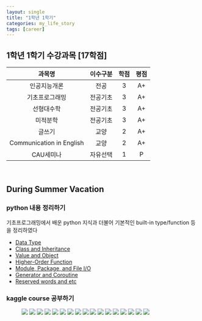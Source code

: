 ```yaml
---
layout: single
title: "1학년 1학기"
categories: my_life_story
tags: [career]
---
```


## 1학년 1학기 수강과목 [17학점]

|과목명|이수구분|학점|평점|
|:----------:|:----:|:--:|:--:|
|인공지능개론|전공|3|A+|
|기초프로그래밍|전공기초|3|A+|
|선형대수학|전공기초|3|A+|
|미적분학|전공기초|3|A+|
|글쓰기|교양|2|A+|
|Communication in English|교양|2|A+|
|CAU세미나|자유선택|1|P|


<br>

## During Summer Vacation

### python 내용 정리하기
기초프로그래밍에서 배운 python 지식과 더불어 기본적인 built-in type/function 등을 정리하였다
- [Data Type](https://20226074.github.io/basic_programming/Data-Type/)
- [Class and Inheritance](https://20226074.github.io/basic_programming/Class-and-Inheritance/)
- [Value and Object](https://20226074.github.io/basic_programming/Value-and-Object/)
- [Higher-Order Function](https://20226074.github.io/basic_programming/Higher-Order-Function-and-Lambda-expression/)
- [Module, Package, and File I/O](https://20226074.github.io/basic_programming/Module,-Package,-and-File-I.O)
- [Generator and Coroutine](https://20226074.github.io/basic_programming/Generator-and-Coroutine/)
- [Reserved words and etc](https://20226074.github.io/basic_programming/Reserved-words-and-etc/)

### kaggle course 공부하기
<figure class="quarter">
  <img src="/assets/img/Intro_to_Programming.png">
  <img src="/assets/img/Python.png">
  <img src="/assets/img/Intro_to_Machine_Learning.png">
  <img src="/assets/img/Pandas.png">
  <img src="/assets/img/Intermediate_Machine_Learning.png">
  <img src="/assets/img/Data_Visualization.png">
  <img src="/assets/img/Feature_Engineering.png">
  <img src="/assets/img/Intro_to_SQL.png">
  <img src="/assets/img/Advanced_SQL.png">
  <img src="/assets/img/Intro_to_Deep_Learning.png">
  <img src="/assets/img/Computer_Vision.png">
  <img src="/assets/img/Time_Series.png">
  <img src="/assets/img/Data_Cleaning.png">
  <img src="/assets/img/Intro_to_AI_Ethics.png">
  <img src="/assets/img/Geospatial_Analysis.png">
  <img src="/assets/img/Machine_Learning_Explainability.png">
  <img src="/assets/img/Intro_to_Game_AI_and_Reinforcement_Learning.png">
